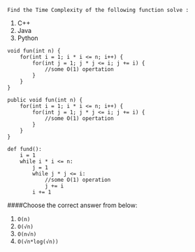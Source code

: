 ```
Find the Time Complexity of the following function solve :
```
1. C++
2. Java
3. Python

```
void fun(int n) {
    for(int i = 1; i * i <= n; i++) {
        for(int j = 1; j * j <= i; j += i) {
            //some O(1) opertation
        }
    }
}
```

```
public void fun(int n) {
    for(int i = 1; i * i <= n; i++) {
        for(int j = 1; j * j <= i; j += i) {
            //some O(1) opertation
        }
    }
}
```

```
def fund():
    i = 1
    while i * i <= n:
        j = 1
        while j * j <= i:
            //some O(1) operation
            j += i
        i += 1
```



####Choose the correct answer from below:
1. ```O(n)```
2. ```O(√n)```
3. ```O(n√n)```
4. ```O(√n*log(√n))```